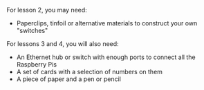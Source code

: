 For lesson 2, you may need: 

- Paperclips, tinfoil or alternative materials to construct your own "switches"

For lessons 3 and 4, you will also need: 

- An Ethernet hub or switch with enough ports to connect all the Raspberry Pis
- A set of cards with a selection of numbers on them 
- A piece of paper and a pen or pencil 
